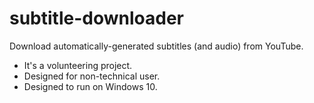 # subtitle-downloader

Download automatically-generated subtitles (and audio) from YouTube.

- It's a volunteering project.
- Designed for non-technical user.
- Designed to run on Windows 10.

